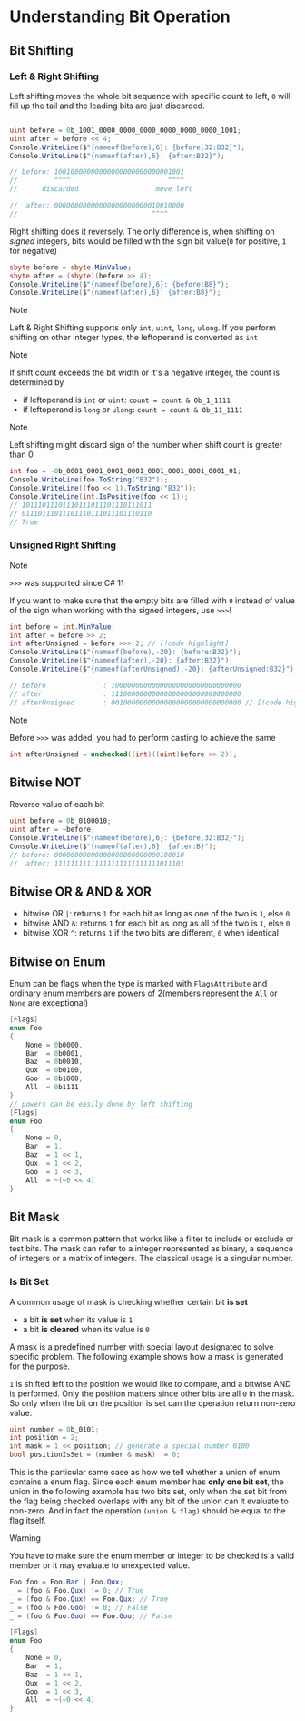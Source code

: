 # Understanding Bit Operation

## Bit Shifting

### Left & Right Shifting

Left shifting moves the whole bit sequence with specific count to left, `0` will fill up the tail and the leading bits are just discarded.

```cs

uint before = 0b_1001_0000_0000_0000_0000_0000_0000_1001;
uint after = before << 4;
Console.WriteLine($"{nameof(before),6}: {before,32:B32}");
Console.WriteLine($"{nameof(after),6}: {after:B32}");

// before: 10010000000000000000000000001001
//         ^^^^                        ^^^^
//      discarded                   move left

//  after: 00000000000000000000000010010000
//                                 ^^^^
```

Right shifting does it reversely. 
The only difference is, when shifting on *signed* integers, bits would be filled with the sign bit value(`0` for positive, `1` for negative)

```cs
sbyte before = sbyte.MinValue;
sbyte after = (sbyte)(before >> 4);
Console.WriteLine($"{nameof(before),6}: {before:B8}");
Console.WriteLine($"{nameof(after),6}: {after:B8}");

```

> [!NOTE]
> Left & Right Shifting supports only `int`, `uint`, `long`, `ulong`. If you perform shifting on other integer types, the leftoperand is converted as `int`

> [!NOTE]
> If shift count exceeds the bit width or it's a negative integer, the count is determined by
> - if leftoperand is `int` or `uint`: `count = count & 0b_1_1111`
> - if leftoperand is `long` or `ulong`: `count = count & 0b_11_1111`

> [!NOTE]
> Left shifting might discard sign of the number when shift count is greater than 0
>```cs
>int foo = -0b_0001_0001_0001_0001_0001_0001_0001_0001_01;
>Console.WriteLine(foo.ToString("B32"));
>Console.WriteLine((foo << 1).ToString("B32"));
>Console.WriteLine(int.IsPositive(foo << 1)); 
>// 10111011101110111011101110111011
>// 01110111011101110111011101110110
>// True
>```

### Unsigned Right Shifting

> [!NOTE]
> `>>>` was supported since C# 11

If you want to make sure that the empty bits are filled with `0` instead of value of the sign when working with the signed integers, use `>>>`!

```cs
int before = int.MinValue;
int after = before >> 2;
int afterUnsigned = before >>> 2; // [!code highlight] 
Console.WriteLine($"{nameof(before),-20}: {before:B32}");
Console.WriteLine($"{nameof(after),-20}: {after:B32}");
Console.WriteLine($"{nameof(afterUnsigned),-20}: {afterUnsigned:B32}");

// before              : 10000000000000000000000000000000
// after               : 11100000000000000000000000000000
// afterUnsigned       : 00100000000000000000000000000000 // [!code highlight] 
```

> [!NOTE]
> Before `>>>` was added, you had to perform casting to achieve the same
>```cs
>int afterUnsigned = unchecked((int)((uint)before >> 2));
>```

## Bitwise NOT

Reverse value of each bit

```cs
uint before = 0b_0100010;
uint after = ~before;
Console.WriteLine($"{nameof(before),6}: {before,32:B32}");
Console.WriteLine($"{nameof(after),6}: {after:B}");
// before: 00000000000000000000000000100010
//  after: 11111111111111111111111111011101
```

## Bitwise OR & AND & XOR

- bitwise OR `|`: returns `1` for each bit as long as one of the two is `1`, else `0`
- bitwise AND `&`: returns `1` for each bit as long as all of the two is `1`, else `0`
- bitwise XOR `^`: returns `1` if the two bits are different, `0` when identical


## Bitwise on Enum

Enum can be flags when the type is marked with `FlagsAttribute` and ordinary enum members are powers of 2(members represent the `All` or `None` are exceptional)

```cs
[Flags]
enum Foo
{
    None = 0b0000,
    Bar  = 0b0001,
    Baz  = 0b0010,
    Qux  = 0b0100,
    Goo  = 0b1000,
    All  = 0b1111
}
// powers can be easily done by left shifting
[Flags]
enum Foo
{
    None = 0,
    Bar  = 1,
    Baz  = 1 << 1,
    Qux  = 1 << 2,
    Goo  = 1 << 3,
    All  = ~(~0 << 4)
}
```

## Bit Mask

Bit mask is a common pattern that works like a filter to include or exclude or test bits.
The mask can refer to a integer represented as binary, a sequence of integers or a matrix of integers. The classical usage is a singular number.

### Is Bit Set

A common usage of mask is checking whether certain bit **is set**

- a bit **is set** when its value is `1`
- a bit **is cleared** when its value is `0`

A mask is a predefined number with special layout designated to solve specific problem.
The following example shows how a mask is generated for the purpose.

`1` is shifted left to the position we would like to compare, and a bitwise AND is performed.
Only the position matters since other bits are all `0` in the mask.
So only when the bit on the position is set can the operation return non-zero value.

```cs
uint number = 0b_0101;
int position = 2;
int mask = 1 << position; // generate a special number 0100
bool positionIsSet = (number & mask) != 0;
```

This is the particular same case as how we tell whether a union of enum contains a enum flag.
Since each enum member has **only one bit set**, the union in the following example has two bits set, only when the set bit from the flag being checked overlaps with any bit of the union can it evaluate to non-zero.
And in fact the operation `(union & flag)` should be equal to the flag itself.

> [!WARNING]
> You have to make sure the enum member or integer to be checked is a valid member or it may evaluate to unexpected value.

```cs
Foo foo = Foo.Bar | Foo.Qux;
_ = (foo & Foo.Qux) != 0; // True
_ = (foo & Foo.Qux) == Foo.Qux; // True
_ = (foo & Foo.Goo) != 0; // False
_ = (foo & Foo.Goo) == Foo.Goo; // False

[Flags]
enum Foo
{
    None = 0,
    Bar  = 1,
    Baz  = 1 << 1,
    Qux  = 1 << 2,
    Goo  = 1 << 3,
    All  = ~(~0 << 4)
}
```
